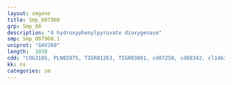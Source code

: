 ```yaml
---
layout: smgene
title: Smp_007960
grp: Smp_00
description: "4 hydroxyphenylpyruvate dioxygenase"
smp: Smp_007960.1
uniprot: "G4VJ60"
length:  1038
cdd: "COG3185, PLN02875, TIGR01263, TIGR03081, cd07250, cd08342, cl14632, pfam00903"
kk: ns
categories: sm
---
```

